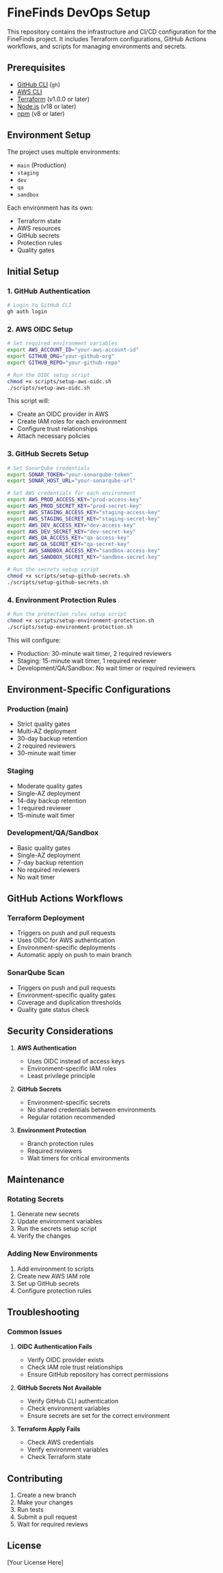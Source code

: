 # FineFinds DevOps Setup

This repository contains the infrastructure and CI/CD configuration for the FineFinds project. It includes Terraform configurations, GitHub Actions workflows, and scripts for managing environments and secrets.

## Prerequisites

- [GitHub CLI](https://cli.github.com/) (`gh`)
- [AWS CLI](https://aws.amazon.com/cli/)
- [Terraform](https://www.terraform.io/) (v1.0.0 or later)
- [Node.js](https://nodejs.org/) (v18 or later)
- [npm](https://www.npmjs.com/) (v8 or later)

## Environment Setup

The project uses multiple environments:
- `main` (Production)
- `staging`
- `dev`
- `qa`
- `sandbox`

Each environment has its own:
- Terraform state
- AWS resources
- GitHub secrets
- Protection rules
- Quality gates

## Initial Setup

### 1. GitHub Authentication

```bash
# Login to GitHub CLI
gh auth login
```

### 2. AWS OIDC Setup

```bash
# Set required environment variables
export AWS_ACCOUNT_ID="your-aws-account-id"
export GITHUB_ORG="your-github-org"
export GITHUB_REPO="your-github-repo"

# Run the OIDC setup script
chmod +x scripts/setup-aws-oidc.sh
./scripts/setup-aws-oidc.sh
```

This script will:
- Create an OIDC provider in AWS
- Create IAM roles for each environment
- Configure trust relationships
- Attach necessary policies

### 3. GitHub Secrets Setup

```bash
# Set SonarQube credentials
export SONAR_TOKEN="your-sonarqube-token"
export SONAR_HOST_URL="your-sonarqube-url"

# Set AWS credentials for each environment
export AWS_PROD_ACCESS_KEY="prod-access-key"
export AWS_PROD_SECRET_KEY="prod-secret-key"
export AWS_STAGING_ACCESS_KEY="staging-access-key"
export AWS_STAGING_SECRET_KEY="staging-secret-key"
export AWS_DEV_ACCESS_KEY="dev-access-key"
export AWS_DEV_SECRET_KEY="dev-secret-key"
export AWS_QA_ACCESS_KEY="qa-access-key"
export AWS_QA_SECRET_KEY="qa-secret-key"
export AWS_SANDBOX_ACCESS_KEY="sandbox-access-key"
export AWS_SANDBOX_SECRET_KEY="sandbox-secret-key"

# Run the secrets setup script
chmod +x scripts/setup-github-secrets.sh
./scripts/setup-github-secrets.sh
```

### 4. Environment Protection Rules

```bash
# Run the protection rules setup script
chmod +x scripts/setup-environment-protection.sh
./scripts/setup-environment-protection.sh
```

This will configure:
- Production: 30-minute wait timer, 2 required reviewers
- Staging: 15-minute wait timer, 1 required reviewer
- Development/QA/Sandbox: No wait timer or required reviewers

## Environment-Specific Configurations

### Production (main)
- Strict quality gates
- Multi-AZ deployment
- 30-day backup retention
- 2 required reviewers
- 30-minute wait timer

### Staging
- Moderate quality gates
- Single-AZ deployment
- 14-day backup retention
- 1 required reviewer
- 15-minute wait timer

### Development/QA/Sandbox
- Basic quality gates
- Single-AZ deployment
- 7-day backup retention
- No required reviewers
- No wait timer

## GitHub Actions Workflows

### Terraform Deployment
- Triggers on push and pull requests
- Uses OIDC for AWS authentication
- Environment-specific deployments
- Automatic apply on push to main branch

### SonarQube Scan
- Triggers on push and pull requests
- Environment-specific quality gates
- Coverage and duplication thresholds
- Quality gate status check

## Security Considerations

1. **AWS Authentication**
   - Uses OIDC instead of access keys
   - Environment-specific IAM roles
   - Least privilege principle

2. **GitHub Secrets**
   - Environment-specific secrets
   - No shared credentials between environments
   - Regular rotation recommended

3. **Environment Protection**
   - Branch protection rules
   - Required reviewers
   - Wait timers for critical environments

## Maintenance

### Rotating Secrets
1. Generate new secrets
2. Update environment variables
3. Run the secrets setup script
4. Verify the changes

### Adding New Environments
1. Add environment to scripts
2. Create new AWS IAM role
3. Set up GitHub secrets
4. Configure protection rules

## Troubleshooting

### Common Issues

1. **OIDC Authentication Fails**
   - Verify OIDC provider exists
   - Check IAM role trust relationships
   - Ensure GitHub repository has correct permissions

2. **GitHub Secrets Not Available**
   - Verify GitHub CLI authentication
   - Check environment variables
   - Ensure secrets are set for the correct environment

3. **Terraform Apply Fails**
   - Check AWS credentials
   - Verify environment variables
   - Check Terraform state

## Contributing

1. Create a new branch
2. Make your changes
3. Run tests
4. Submit a pull request
5. Wait for required reviews

## License

[Your License Here] 